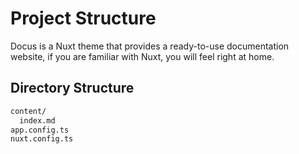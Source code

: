 # Project Structure

Docus is a Nuxt theme that provides a ready-to-use documentation website, if you are familiar with Nuxt, you will feel right at home.

## Directory Structure

```bash
content/
  index.md
app.config.ts
nuxt.config.ts
```

